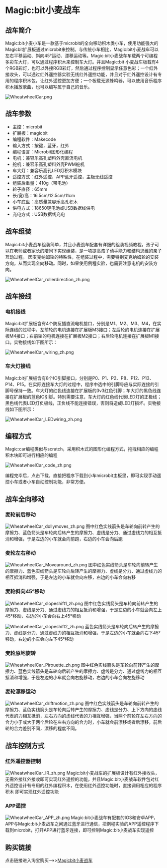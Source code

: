 # Magic:bit小麦战车

## 战车简介

Magic:bit小麦小车是一款基于microbit的全向移动积木类小车，使用功能强大的Magicbit扩展板通过microbit来控制。与传统小车相比，Magic:bit小麦战车可以左右平移运动、斜向45°运动、漂移运动等。Magic:bit小麦战车车载两个可编程多彩车大灯，可以通过程序积木来控制车大灯。并且Magic:bit 小麦战车板载有4个RGB彩灯，也可以外接RGB彩灯，然后通过程序控制显示任意色彩；一个红外接收头，可以通过红外遥控器实验无线红外遥控功能，并且对于红外遥控设计有专用的程序积木包，让红外遥控更加方便；一个板载无源蜂鸣器，可以使用音乐程序积木播放歌曲，也可以编写属于自己的音乐。

![WheatwheelCar.png](WheatwheelCar/WheatwheelCar.png)

## 战车参数

- 主控：microbit
- 扩展板：magicbit
- 编程软件：Makecode
- 输入方式：按键，蓝牙，红外
- 编程语言：Microbit图形化编程
- 电机：兼容乐高孔塑料外壳直流电机
- 舵机：兼容乐高孔塑料外壳PWM舵机
- 车大灯：兼容乐高孔LED灯积木模块
- 遥控方式：红外遥控，APP蓝牙遥控，主板无线遥控
- 组装后重量：410g（带电池）
- 轮子直径：65mm
- 长/宽/高：16.5cm/12.5cm/11cm
- 小车底盘：高质量兼容乐高孔积木
- 供电方式：18650锂电池或USB数据线供电
- 充电方式：USB数据线充电

## 战车组装

Magic:bit小麦战车组装简单，并且小麦战车配套有详细的组装视频教程，孩子可以在老师或者家长的陪同下实现组装，是一项提高孩子动手能力和结构思维的亲子互动过程。
因麦克纳姆轮的特殊性，在组装过程中，需要特别麦克纳姆轮的安装方向，从而实现全向移动。同时，如果使用例程实验，也需要注意电机的安装方向。

![WheatwheelCar_rollerdirection_zh.png](WheatwheelCar/WheatwheelCar_rollerdirection_zh.png)

## 战车接线

### 电机接线
Magic:bit扩展板含有4个防反插直流电机接口，分别是M1、M2、M3、M4，在实际连线的过程中，左前轮的电机连接在扩展板M3接口；左后轮的电机连接在扩展板M4接口；右前轮的电机连接在扩展板M2接口；右后轮电机连接在扩展板M1接口。实物接线如下图所示：

![WheatwheelCar_wiring_zh.png](WheatwheelCar/WheatwheelCar_wiring_zh.png)

### 车大灯接线
Magic:bit扩展板含有8个IO引脚接口，分别是P0、P1、P2、P8、P12、P13、P14、P15。在实际连接车大灯的过程中，程序中选中的引脚号应与实际连接的引脚号保持一致。车大灯的红色线连接在扩展板的3v3红色引脚；车大灯的黑色线连接在扩展板的蓝色IO引脚。特别需要注意，车大灯的红色线代表LED灯的正极线；黑色线代表LED灯负极线，正负线不能连接错误，否则将造成LED灯损坏。实物接线如下图所示：

![WheatwheelCar_LEDwiring_zh.png](WheatwheelCar/WheatwheelCar_LEDwiring_zh.png)

## 编程方式

Magic:car编程类似与scratch，采用积木式的图形化编程方式，拖拽相应的编程积木块即可进行相应的编程

![WheatwheelCar_code_zh.png](WheatwheelCar/WheatwheelCar_code_zh.png)

编程完毕后，点击下载，直接把程序下载到小车microbit主板里，即可实现手动遥控小车或者小车自动控制功能，非常方便。

## 战车全向移动

### 麦轮前后移动
![WheatwheelCar_dollymoves_zh.png](WheatwheelCar/WheatwheelCar_dollymoves_zh.png)
图中红色实线箭头是车轮向前转产生的摩擦力、蓝色箭头是车轮向后转产生的摩擦力、虚线是分力、通过虚线力的相互抵消和增强，于是左边的小车就会向前跑，右边的小车会向后跑

### 麦轮左右移动

![WheatwheelCar_Movearound_zh.png](WheatwheelCar/WheatwheelCar_Movearound_zh.png)
图中红色实线箭头是车轮向前转产生的摩擦力、蓝色实线箭头是车轮向后转产生的摩擦力、虚线是分力、通过虚线力的相互抵消和增强，于是左边的小车就会向左移，右边的小车会向右移

### 麦轮斜向45°移动

![WheatwheelCar_slopeshift1_zh.png](WheatwheelCar/WheatwheelCar_slopeshift1_zh.png)
图中红色实线箭头是车轮向前转产生的摩擦力、虚线是分力、通过虚线力的相互抵消和增强，于是左边的小车就会向左上45°移动，右边的小车会向右上45°移动

![WheatwheelCar_slopeshift2_zh.png](WheatwheelCar/WheatwheelCar_slopeshift2_zh.png)
蓝色实线箭头是车轮向后转产生的摩擦力、虚线是分力、通过虚线力的相互抵消和增强，于是左边的小车就会向右下45°移动，右边的小车会向左下45°移动

### 麦轮原地旋转

![WheatwheelCar_Pirouette_zh.png](WheatwheelCar/WheatwheelCar_Pirouette_zh.png)
图中红色实线箭头是车轮向前转产生的摩擦力、蓝色实线箭头是车轮向后转产生的摩擦力、虚线是分力、通过虚线力的相互抵消和增强，于是左边的小车就会向右旋移动，右边的小车会向左旋移动

### 麦轮漂移运动

![WheatwheelCar_driftmotion_zh.png](WheatwheelCar/WheatwheelCar_driftmotion_zh.png)
图中红色实线箭头是车轮向前转产生的摩擦力、蓝色实线箭头是车轮向后转产生的摩擦力、虚线是分力、上下方向的虚线代表的力相互抵消，左右方向的虚线代表的力相互增强，当两个前轮在左右方向的合力小于或大于两个后轮在左右方向的合力时，小车就会前漂移或者后漂移，前后轮的合力差别不同，漂移的程度不同。

## 战车控制方式

### 红外遥控器控制

![WheatwheelCar_IR_zh.png](WheatwheelCar/WheatwheelCar_IR_zh.png)
Magic:bit小麦战车的扩展板设计有红外接收头，无需外接红外接收即可实现红外遥控的功能，并且Magic:bit小麦战车软件包对红外遥控设计有专用的红外编程积木，在使用红外遥控功能时，直接调用相应的程序积木 即可实现红外遥控功能

### APP遥控

![WheatwheelCar_APP_zh.png](WheatwheelCar/WheatwheelCar_APP_zh.png)
Magic:bit小麦战车有配套的IOS和安卓APP，APP与Magic:bit小麦战车之间通过蓝牙进行通信，把例程实验的APP遥控程序下载到microbit，打开APP进行蓝牙连接，即可控制Magic:bit小麦战车实现遥控

## 购买链接

点击链接进入淘宝购买——>>[Magicbit小麦战车](https://emakefun-steam.taobao.com/index.htm?spm=2013.1.w5002-22376313165.2.3ad211214BSqqg)
